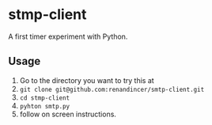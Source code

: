 # stmp-client
A first timer experiment with Python.

## Usage
1. Go to the directory you want to try this at
2. `git clone git@github.com:renandincer/smtp-client.git`
3. `cd stmp-client`
4. `pyhton smtp.py`
5. follow on screen instructions.
